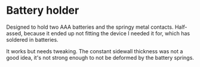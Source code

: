 # Battery holder

Designed to hold two AAA batteries and the springy metal contacts. Half-assed, because it ended up not fitting the device I needed it for, which has soldered in batteries.

It works but needs tweaking. The constant sidewall thickness was not a good idea, it's not strong enough to not be deformed by the battery springs.

